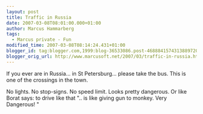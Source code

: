 ```yaml
---
layout: post
title: Traffic in Russia
date: 2007-03-08T08:01:00.000+01:00
author: Marcus Hammarberg
tags:
  - Marcus private - Fun
modified_time: 2007-03-08T08:14:24.431+01:00
blogger_id: tag:blogger.com,1999:blog-36533086.post-4688841574313889720
blogger_orig_url: http://www.marcusoft.net/2007/03/traffic-in-russia.html
---
```


If you ever
are in Russia... in St Petersburg... please take the
bus. This is one of the crossings in the town.

No lights. No stop-signs. No speed limit. Looks pretty
dangerous. Or like Borat says: to drive like that
".. is like giving gun to monkey. Very Dangerous! "

